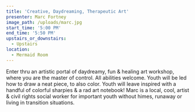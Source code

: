 ```yaml
---
title: 'Creative, Daydreaming, Therapeutic Art'
presenter: Marc Fortney
image_path: /uploads/marc.jpg
start_time: '5:00 PM'
end_time: '5:50 PM'
upstairs_or_downstairs:
  - Upstairs
location:
  - Mermaid Room
---
```


Enter thru an artistic portal of daydreamy, fun & healing art workshop, where you are the master of control. All abilities welcome. Youth will be led how to draw a neat piece, to also color. Youth will leave inspired with a handful of colorful sharpies & a rad art notebook! Marc is a local, cool, artist & civil rights social worker for important youth without himes, runaway or living in transition situations.